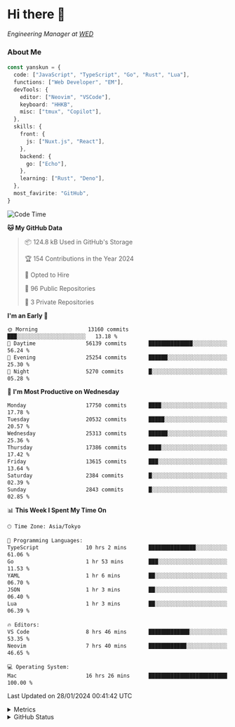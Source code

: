 # Hi there&nbsp;:wave:

<!-- ![Alt text](https://spotify-recently-played-readme.vercel.app/api?user=31kynbuubkiu3r4qh4hjuaglhfay) -->

_Engineering Manager at [WED](https://github.com/wedinc)_

### About Me

```ts
const yanskun = {
  code: ["JavaScript", "TypeScript", "Go", "Rust", "Lua"],
  functions: ["Web Developer", "EM"],
  devTools: {
    editor: ["Neovim", "VSCode"],
    keyboard: "HHKB",
    misc: ["tmux", "Copilot"],
  },
  skills: {
    front: {
      js: ["Nuxt.js", "React"],
    },
    backend: {
      go: ["Echo"],
    },
    learning: ["Rust", "Deno"],
  },
  most_favirite: "GitHub",
}
```

<!--START_SECTION:waka-->
![Code Time](http://img.shields.io/badge/Code%20Time-671%20hrs%2029%20mins-blue)

**🐱 My GitHub Data** 

> 📦 124.8 kB Used in GitHub's Storage 
 > 
> 🏆 154 Contributions in the Year 2024
 > 
> 💼 Opted to Hire
 > 
> 📜 96 Public Repositories 
 > 
> 🔑 3 Private Repositories 
 > 
**I'm an Early 🐤** 

```text
🌞 Morning                13160 commits       ███░░░░░░░░░░░░░░░░░░░░░░   13.18 % 
🌆 Daytime                56139 commits       ██████████████░░░░░░░░░░░   56.24 % 
🌃 Evening                25254 commits       ██████░░░░░░░░░░░░░░░░░░░   25.30 % 
🌙 Night                  5270 commits        █░░░░░░░░░░░░░░░░░░░░░░░░   05.28 % 
```
📅 **I'm Most Productive on Wednesday** 

```text
Monday                   17750 commits       ████░░░░░░░░░░░░░░░░░░░░░   17.78 % 
Tuesday                  20532 commits       █████░░░░░░░░░░░░░░░░░░░░   20.57 % 
Wednesday                25313 commits       ██████░░░░░░░░░░░░░░░░░░░   25.36 % 
Thursday                 17386 commits       ████░░░░░░░░░░░░░░░░░░░░░   17.42 % 
Friday                   13615 commits       ███░░░░░░░░░░░░░░░░░░░░░░   13.64 % 
Saturday                 2384 commits        █░░░░░░░░░░░░░░░░░░░░░░░░   02.39 % 
Sunday                   2843 commits        █░░░░░░░░░░░░░░░░░░░░░░░░   02.85 % 
```


📊 **This Week I Spent My Time On** 

```text
🕑︎ Time Zone: Asia/Tokyo

💬 Programming Languages: 
TypeScript               10 hrs 2 mins       ███████████████░░░░░░░░░░   61.06 % 
Go                       1 hr 53 mins        ███░░░░░░░░░░░░░░░░░░░░░░   11.53 % 
YAML                     1 hr 6 mins         ██░░░░░░░░░░░░░░░░░░░░░░░   06.70 % 
JSON                     1 hr 3 mins         ██░░░░░░░░░░░░░░░░░░░░░░░   06.40 % 
Lua                      1 hr 3 mins         ██░░░░░░░░░░░░░░░░░░░░░░░   06.39 % 

🔥 Editors: 
VS Code                  8 hrs 46 mins       █████████████░░░░░░░░░░░░   53.35 % 
Neovim                   7 hrs 40 mins       ████████████░░░░░░░░░░░░░   46.65 % 

💻 Operating System: 
Mac                      16 hrs 26 mins      █████████████████████████   100.00 % 
```


 Last Updated on 28/01/2024 00:41:42 UTC
<!--END_SECTION:waka-->

<details>
  <summary>Metrics</summary>
  <img src="https://github.com/yanskun/yanskun/blob/main/github-metrics.svg" alt="Metrics">
</details>

<details>
  <summary>GitHub Status</summary>
  <picture>
    <source media="(prefers-color-scheme: dark)" srcset="https://raw.githubusercontent.com/yanskun/yanskun/master/profile-summary-card-output/nord_dark/0-profile-details.svg">
   <img src="https://raw.githubusercontent.com/yanskun/yanskun/master/profile-summary-card-output/default/0-profile-details.svg">
  </picture>
  <br>
  <picture>
    <source media="(prefers-color-scheme: dark)" srcset="https://raw.githubusercontent.com/yanskun/yanskun/master/profile-summary-card-output/nord_dark/1-repos-per-language.svg">
   <img src="https://raw.githubusercontent.com/yanskun/yanskun/master/profile-summary-card-output/default/1-repos-per-language.svg">
  </picture>
  <picture>
    <source media="(prefers-color-scheme: dark)" srcset="https://raw.githubusercontent.com/yanskun/yanskun/master/profile-summary-card-output/nord_dark/2-most-commit-language.svg">
   <img src="https://raw.githubusercontent.com/yanskun/yanskun/master/profile-summary-card-output/default/2-most-commit-language.svg">
  </picture>
  <br>
  <picture>
    <source media="(prefers-color-scheme: dark)" srcset="https://raw.githubusercontent.com/yanskun/yanskun/master/profile-summary-card-output/nord_dark/3-stats.svg">
   <img src="https://raw.githubusercontent.com/yanskun/yanskun/master/profile-summary-card-output/default/3-stats.svg">
  </picture>
  <picture>
    <source media="(prefers-color-scheme: dark)" srcset="https://raw.githubusercontent.com/yanskun/yanskun/master/profile-summary-card-output/nord_dark/4-productive-time.svg">
   <img src="https://raw.githubusercontent.com/yanskun/yanskun/master/profile-summary-card-output/default/4-productive-time.svg">
  </picture>
</details>

